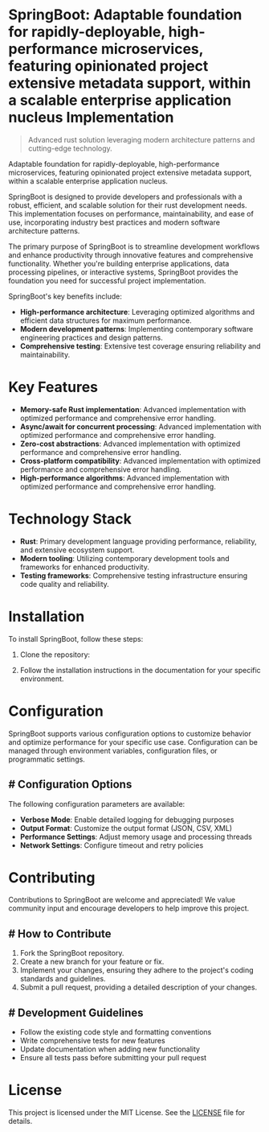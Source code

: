 <!-- fallback_SpringBoot_20250806223658_38790 -->

# SpringBoot: Adaptable foundation for rapidly-deployable, high-performance microservices, featuring opinionated project extensive metadata support, within a scalable enterprise application nucleus Implementation
> Advanced rust solution leveraging modern architecture patterns and cutting-edge technology.

Adaptable foundation for rapidly-deployable, high-performance microservices, featuring opinionated project extensive metadata support, within a scalable enterprise application nucleus.

SpringBoot is designed to provide developers and professionals with a robust, efficient, and scalable solution for their rust development needs. This implementation focuses on performance, maintainability, and ease of use, incorporating industry best practices and modern software architecture patterns.

The primary purpose of SpringBoot is to streamline development workflows and enhance productivity through innovative features and comprehensive functionality. Whether you're building enterprise applications, data processing pipelines, or interactive systems, SpringBoot provides the foundation you need for successful project implementation.

SpringBoot's key benefits include:

* **High-performance architecture**: Leveraging optimized algorithms and efficient data structures for maximum performance.
* **Modern development patterns**: Implementing contemporary software engineering practices and design patterns.
* **Comprehensive testing**: Extensive test coverage ensuring reliability and maintainability.

# Key Features

* **Memory-safe Rust implementation**: Advanced implementation with optimized performance and comprehensive error handling.
* **Async/await for concurrent processing**: Advanced implementation with optimized performance and comprehensive error handling.
* **Zero-cost abstractions**: Advanced implementation with optimized performance and comprehensive error handling.
* **Cross-platform compatibility**: Advanced implementation with optimized performance and comprehensive error handling.
* **High-performance algorithms**: Advanced implementation with optimized performance and comprehensive error handling.

# Technology Stack

* **Rust**: Primary development language providing performance, reliability, and extensive ecosystem support.
* **Modern tooling**: Utilizing contemporary development tools and frameworks for enhanced productivity.
* **Testing frameworks**: Comprehensive testing infrastructure ensuring code quality and reliability.

# Installation

To install SpringBoot, follow these steps:

1. Clone the repository:


2. Follow the installation instructions in the documentation for your specific environment.

# Configuration

SpringBoot supports various configuration options to customize behavior and optimize performance for your specific use case. Configuration can be managed through environment variables, configuration files, or programmatic settings.

## # Configuration Options

The following configuration parameters are available:

* **Verbose Mode**: Enable detailed logging for debugging purposes
* **Output Format**: Customize the output format (JSON, CSV, XML)
* **Performance Settings**: Adjust memory usage and processing threads
* **Network Settings**: Configure timeout and retry policies

# Contributing

Contributions to SpringBoot are welcome and appreciated! We value community input and encourage developers to help improve this project.

## # How to Contribute

1. Fork the SpringBoot repository.
2. Create a new branch for your feature or fix.
3. Implement your changes, ensuring they adhere to the project's coding standards and guidelines.
4. Submit a pull request, providing a detailed description of your changes.

## # Development Guidelines

* Follow the existing code style and formatting conventions
* Write comprehensive tests for new features
* Update documentation when adding new functionality
* Ensure all tests pass before submitting your pull request

# License

This project is licensed under the MIT License. See the [LICENSE](https://github.com/sandibrrm/SpringBoot/blob/main/LICENSE) file for details.
